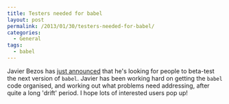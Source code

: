 ```yaml
---
title: Testers needed for babel
layout: post
permalink: /2013/01/30/testers-needed-for-babel/
categories:
  - General
tags:
  - babel
---
```

Javier Bezos has [just announced](http://www.texnia.com/babel_news.html) that he's looking for people to beta-test the next version of `babel`. Javier has been working hard on getting the `babel` code organised, and working out what problems need addressing, after quite a long 'drift' period. I hope lots of interested users pop up!
